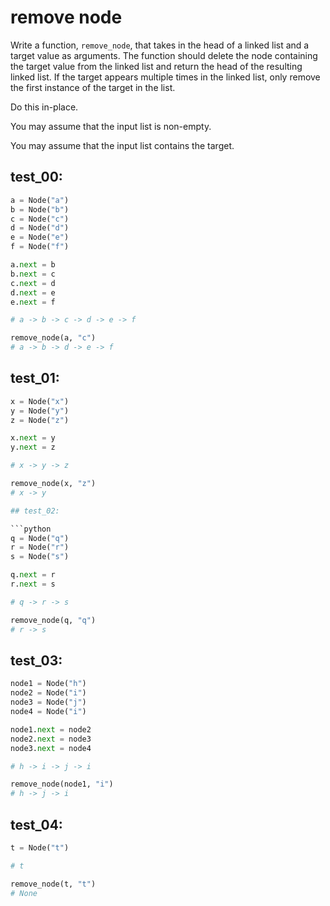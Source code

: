 # remove node

Write a function, `remove_node`, that takes in the head of a linked list and a target value as arguments. The function should delete the node containing the target value from the linked list and return the head of the resulting linked list. If the target appears multiple times in the linked list, only remove the first instance of the target in the list.

Do this in-place.

You may assume that the input list is non-empty.

You may assume that the input list contains the target.
## test_00:

```python
a = Node("a")
b = Node("b")
c = Node("c")
d = Node("d")
e = Node("e")
f = Node("f")

a.next = b
b.next = c
c.next = d
d.next = e
e.next = f

# a -> b -> c -> d -> e -> f

remove_node(a, "c")
# a -> b -> d -> e -> f
```

## test_01:

```python
x = Node("x")
y = Node("y")
z = Node("z")

x.next = y
y.next = z

# x -> y -> z

remove_node(x, "z")
# x -> y

## test_02:

```python
q = Node("q")
r = Node("r")
s = Node("s")

q.next = r
r.next = s

# q -> r -> s

remove_node(q, "q")
# r -> s
```

## test_03:

```python
node1 = Node("h")
node2 = Node("i")
node3 = Node("j")
node4 = Node("i")

node1.next = node2
node2.next = node3
node3.next = node4

# h -> i -> j -> i

remove_node(node1, "i")
# h -> j -> i
```

## test_04:

```python
t = Node("t")

# t

remove_node(t, "t")
# None
```

